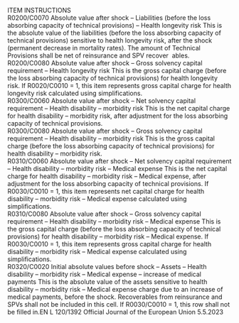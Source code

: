  
ITEM  INSTRUCTIONS  
R0200/C0070  Absolute value after 
shock – Liabilities (before 
the loss absorbing 
capacity of technical 
provisions) – Health 
longevity risk  This is the absolute value of the liabilities (before the loss absorbing capacity of 
technical provisions) sensitive to health longevity risk, after the shock (permanent 
decrease in mortality rates). 
The amount of Technical Provisions shall be net of reinsurance and SPV recover ­
ables.  
R0200/C0080  Absolute value after 
shock – Gross solvency 
capital requirement – 
Health longevity risk  This is the gross capital charge (before the loss absorbing capacity of technical 
provisions) for health longevity risk. 
If R0020/C0010 = 1, this item represents gross capital charge for health longevity 
risk calculated using simplifications.  
R0300/C0060  Absolute value after 
shock – Net solvency 
capital requirement – 
Health disability – 
morbidity risk  This is the net capital charge for health disability – morbidity risk, after 
adjustment for the loss absorbing capacity of technical provisions.  
R0300/C0080  Absolute value after 
shock – Gross solvency 
capital requirement – 
Health disability – 
morbidity risk  This is the gross capital charge (before the loss absorbing capacity of technical 
provisions) for health disability – morbidity risk.  
R0310/C0060  Absolute value after 
shock – Net solvency 
capital requirement – 
Health disability – 
morbidity risk – Medical 
expense  This is the net capital charge for health disability – morbidity risk – Medical 
expense, after adjustment for the loss absorbing capacity of technical provisions. 
If R0030/C0010 = 1, this item represents net capital charge for health disability – 
morbidity risk – Medical expense calculated using simplifications.  
R0310/C0080  Absolute value after 
shock – Gross solvency 
capital requirement – 
Health disability – 
morbidity risk – Medical 
expense  This is the gross capital charge (before the loss absorbing capacity of technical 
provisions) for health disability – morbidity risk – Medical expense. 
If R0030/C0010 = 1, this item represents gross capital charge for health disability 
– morbidity risk – Medical expense calculated using simplifications.  
R0320/C0020  Initial absolute values 
before shock – Assets – 
Health disability – 
morbidity risk – Medical 
expense – increase of 
medical payments  This is the absolute value of the assets sensitive to health disability – morbidity 
risk – Medical expense charge due to an increase of medical payments, before the 
shock. 
Recoverables from reinsurance and SPVs shall not be included in this cell. 
If R0030/C0010 = 1, this row shall not be filled in.EN  L 120/1392 Official Journal of the European Union 5.5.2023